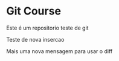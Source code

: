 # Git Course

Este é um repositorio teste de git

Teste de nova insercao

Mais uma nova mensagem para usar o diff
